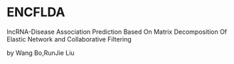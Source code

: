 # ENCFLDA
lncRNA-Disease Association Prediction Based On Matrix Decomposition Of Elastic Network and Collaborative Filtering

by Wang Bo,RunJie Liu
